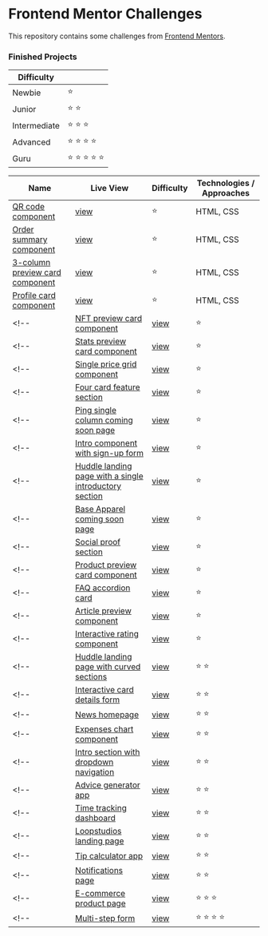 # Frontend Mentor Challenges

This repository contains some challenges from [Frontend Mentors](https://www.frontendmentor.io/challenges). 

### Finished Projects

|Difficulty | |
|---|---|
| Newbie | :star: |
| Junior | :star: :star: |
| Intermediate | :star: :star: :star:  |
| Advanced | :star: :star: :star: :star: |
| Guru | :star: :star: :star: :star: :star: |

| Name                                                                                                                                                                                            |Live View|Difficulty| Technologies / Approaches |
|-------------------------------------------------------------------------------------------------------------------------------------------------------------------------------------------------|---|---|---------------------------|
| [QR code component](https://github.com/selmakoksal/frontendMentor_Projects/tree/main/src/QR%20code%20component)                                                                                    | [view](https://selmakoksal.github.io/frontendMentor_Projects/src/QR%20code%20component/) | :star:   | HTML, CSS                 |
| [Order summary component](https://github.com/selmakoksal/frontendMentor_Projects/tree/main/src/Order%20summary%20component)                                                                        | [view](https://selmakoksal.github.io/frontendMentor_Projects/src/Order%20summary%20component/) | :star:   | HTML, CSS                 |
| [3-column preview card component](https://github.com/selmakoksal/frontendMentor_Projects/tree/main/src/3-column%20preview%20card%20component)                                                      | [view](https://selmakoksal.github.io/frontendMentor_Projects/src/3-column%20preview%20card%20component/) | :star:   | HTML, CSS                 |
| [Profile card component](https://github.com/selmakoksal/frontendMentor_Projects/tree/main/src/Profile%20card%20component)                                                                          | [view](https://selmakoksal.github.io/frontendMentor_Projects/src/Profile%20card%20component/) | :star:   | HTML, CSS                 |
<!-- | [NFT preview card component]()                                                                | [view]() | :star:   | HTML, CSS                 | -->
<!-- | [Stats preview card component]()                                                            | [view]() | :star:   | HTML, CSS                 | -->
<!-- | [Single price grid component]()                                                              | [view]() | :star:   | HTML, CSS                 | -->
<!-- | [Four card feature section]()                                                                  | [view]() | :star:   | HTML, CSS                 | -->
<!-- | [Ping single column coming soon page]()                                          | [view]() | :star:   | HTML, CSS, JS             | -->
<!-- | [Intro component with sign-up form]()                                                | [view]() | :star:   | HTML, CSS, JS             | -->
<!-- | [Huddle landing page with a single introductory section]() | [view]() | :star:   | HTML, CSS                 | -->
<!-- | [Base Apparel coming soon page]()                                                        | [view]() | :star:   | HTML, CSS, JS             | -->
<!-- | [Social proof section]()                                                                              | [view]() | :star:   | HTML, CSS                 | -->
<!-- | [Product preview card component]()                                                        | [view]() | :star:   | HTML, CSS                 | -->
<!-- | [FAQ accordion card]()                                                                                     | [view]() | :star:   | HTML, CSS, JS(React)      | -->
<!-- | [Article preview component]()                                                                                     | [view]() | :star:   | HTML, CSS, JS(React)      | -->
<!-- | [Interactive rating component]()                                                                                     | [view]() | :star:   | HTML, CSS, JS(React)      | -->
<!-- | [Huddle landing page with curved sections]()                                                                                     | [view]() | :star: :star:   | HTML, CSS     | -->
<!-- | [Interactive card details form]()                                                                                     | [view]() | :star: :star:   | HTML, CSS, JS(React)      | -->
<!-- | [News homepage]()                                                                                     | [view]() | :star: :star:   | HTML, CSS, JS(React)      | -->
<!-- | [Expenses chart component]()                                                                                     | [view]() | :star: :star:   | HTML, CSS, JS(React)      | -->
<!-- | [Intro section with dropdown navigation]()                                                                                     | [view]() | :star: :star:  | HTML, CSS, JS(React)      | -->
<!-- | [Advice generator app]()                                                                                     | [view]() | :star: :star:  | HTML, CSS, JS(React), API      | -->
<!-- | [Time tracking dashboard]()                                                                                     | [view]() | :star: :star:  | HTML, CSS, JS(React), Data      | -->
<!-- | [Loopstudios landing page]()                                                                                     | [view]() | :star: :star:  | HTML, CSS, JS(React)      | -->
<!-- | [Tip calculator app]()                                                                                     | [view]() | :star: :star:  | HTML, CSS, JS(React)      | -->
<!-- | [Notifications page]()                                                                                     | [view]() | :star: :star:  | HTML, CSS, JS(React)      | -->
<!-- | [E-commerce product page]()                                                                                     | [view]() | :star: :star: :star:  | HTML, CSS, JS(React)      | -->
<!-- | [Multi-step form]()                                                                                     | [view]() | :star: :star: :star: :star:  | HTML, CSS, JS(React)      | -->

